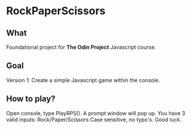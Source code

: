 # RockPaperScissors

## What

Foundational project for **The Odin Project** Javascript course.

## Goal

Version 1: Create a simple Javascript game within the console.

## How to play?

Open console, type PlayRPS().
A prompt window will pop up.
You have 3 valid inputs: Rock/Paper/Scissors
Case sensitive, no typo's.
Good luck.

